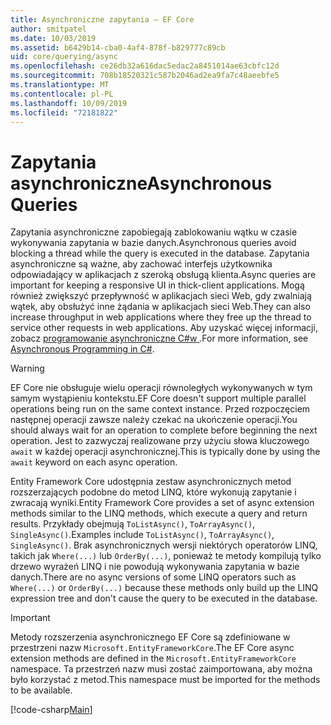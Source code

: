 ```yaml
---
title: Asynchroniczne zapytania — EF Core
author: smitpatel
ms.date: 10/03/2019
ms.assetid: b6429b14-cba0-4af4-878f-b829777c89cb
uid: core/querying/async
ms.openlocfilehash: ce26db32a616dac5edac2a8451014ae63cbfc12d
ms.sourcegitcommit: 708b18520321c587b2046ad2ea9fa7c48aeebfe5
ms.translationtype: MT
ms.contentlocale: pl-PL
ms.lasthandoff: 10/09/2019
ms.locfileid: "72181822"
---
```

# <a name="asynchronous-queries"></a><span data-ttu-id="1fdbb-102">Zapytania asynchroniczne</span><span class="sxs-lookup"><span data-stu-id="1fdbb-102">Asynchronous Queries</span></span>

<span data-ttu-id="1fdbb-103">Zapytania asynchroniczne zapobiegają zablokowaniu wątku w czasie wykonywania zapytania w bazie danych.</span><span class="sxs-lookup"><span data-stu-id="1fdbb-103">Asynchronous queries avoid blocking a thread while the query is executed in the database.</span></span> <span data-ttu-id="1fdbb-104">Zapytania asynchroniczne są ważne, aby zachować interfejs użytkownika odpowiadający w aplikacjach z szeroką obsługą klienta.</span><span class="sxs-lookup"><span data-stu-id="1fdbb-104">Async queries are important for keeping a responsive UI in thick-client applications.</span></span> <span data-ttu-id="1fdbb-105">Mogą również zwiększyć przepływność w aplikacjach sieci Web, gdy zwalniają wątek, aby obsłużyć inne żądania w aplikacjach sieci Web.</span><span class="sxs-lookup"><span data-stu-id="1fdbb-105">They can also increase throughput in web applications where they free up the thread to service other requests in web applications.</span></span> <span data-ttu-id="1fdbb-106">Aby uzyskać więcej informacji, zobacz [programowanie asynchroniczne C#w ](/dotnet/csharp/async).</span><span class="sxs-lookup"><span data-stu-id="1fdbb-106">For more information, see [Asynchronous Programming in C#](/dotnet/csharp/async).</span></span>

> [!WARNING]  
> <span data-ttu-id="1fdbb-107">EF Core nie obsługuje wielu operacji równoległych wykonywanych w tym samym wystąpieniu kontekstu.</span><span class="sxs-lookup"><span data-stu-id="1fdbb-107">EF Core doesn't support multiple parallel operations being run on the same context instance.</span></span> <span data-ttu-id="1fdbb-108">Przed rozpoczęciem następnej operacji zawsze należy czekać na ukończenie operacji.</span><span class="sxs-lookup"><span data-stu-id="1fdbb-108">You should always wait for an operation to complete before beginning the next operation.</span></span> <span data-ttu-id="1fdbb-109">Jest to zazwyczaj realizowane przy użyciu słowa kluczowego `await` w każdej operacji asynchronicznej.</span><span class="sxs-lookup"><span data-stu-id="1fdbb-109">This is typically done by using the `await` keyword on each async operation.</span></span>

<span data-ttu-id="1fdbb-110">Entity Framework Core udostępnia zestaw asynchronicznych metod rozszerzających podobne do metod LINQ, które wykonują zapytanie i zwracają wyniki.</span><span class="sxs-lookup"><span data-stu-id="1fdbb-110">Entity Framework Core provides a set of async extension methods similar to the LINQ methods, which execute a query and return results.</span></span> <span data-ttu-id="1fdbb-111">Przykłady obejmują `ToListAsync()`, `ToArrayAsync()`, `SingleAsync()`.</span><span class="sxs-lookup"><span data-stu-id="1fdbb-111">Examples include `ToListAsync()`, `ToArrayAsync()`, `SingleAsync()`.</span></span> <span data-ttu-id="1fdbb-112">Brak asynchronicznych wersji niektórych operatorów LINQ, takich jak `Where(...)` lub `OrderBy(...)`, ponieważ te metody kompilują tylko drzewo wyrażeń LINQ i nie powodują wykonywania zapytania w bazie danych.</span><span class="sxs-lookup"><span data-stu-id="1fdbb-112">There are no async versions of some LINQ operators such as `Where(...)` or `OrderBy(...)` because these methods only build up the LINQ expression tree and don't cause the query to be executed in the database.</span></span>

> [!IMPORTANT]  
> <span data-ttu-id="1fdbb-113">Metody rozszerzenia asynchronicznego EF Core są zdefiniowane w przestrzeni nazw `Microsoft.EntityFrameworkCore`.</span><span class="sxs-lookup"><span data-stu-id="1fdbb-113">The EF Core async extension methods are defined in the `Microsoft.EntityFrameworkCore` namespace.</span></span> <span data-ttu-id="1fdbb-114">Ta przestrzeń nazw musi zostać zaimportowana, aby można było korzystać z metod.</span><span class="sxs-lookup"><span data-stu-id="1fdbb-114">This namespace must be imported for the methods to be available.</span></span>

[!code-csharp[Main](../../../samples/core/Querying/Async/Sample.cs#ToListAsync)]

